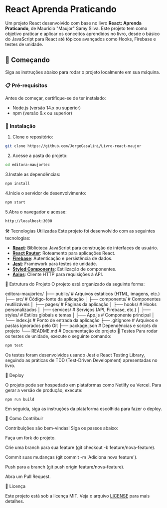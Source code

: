 # React Aprenda Praticando

Um projeto React desenvolvido com base no livro **React: Aprenda Praticando**, de Maurício "Maujor" Samy Silva. Este projeto tem como objetivo praticar e aplicar os conceitos aprendidos no livro, desde o básico do JavaScript para React até tópicos avançados como Hooks, Firebase e testes de unidade.

## 🚀 Começando

Siga as instruções abaixo para rodar o projeto localmente em sua máquina.

### 📋 Pré-requisitos

Antes de começar, certifique-se de ter instalado:

- Node.js (versão 14.x ou superior)
- npm (versão 6.x ou superior)

### 🔧 Instalação

1. Clone o repositório:

```bash
git clone https://github.com/JorgeCasalini/Livro-react-maujor
````
2. Acesse a pasta do projeto:
```bash
cd editora-maujortec
```
3.Instale as dependências:

```bash
npm install
```
4.Inicie o servidor de desenvolvimento:

```bash
npm start
```
5.Abra o navegador e acesse:

```bash
http://localhost:3000
```
🛠️ Tecnologias Utilizadas
Este projeto foi desenvolvido com as seguintes tecnologias:

- **[React](https://reactjs.org/)**: Biblioteca JavaScript para construção de interfaces de usuário.
- **[React Router](https://reactrouter.com/)**: Roteamento para aplicações React.
- **[Firebase](https://firebase.google.com/)**: Autenticação e persistência de dados.
- **[Jest](https://jestjs.io/)**: Framework para testes de unidade.
- **[Styled Components](https://styled-components.com/)**: Estilização de componentes.
- **[Axios](https://axios-http.com/)**: Cliente HTTP para requisições à API.

🧩 Estrutura do Projeto
O projeto está organizado da seguinte forma:

editora-maujortec/
├── public/              # Arquivos estáticos (HTML, imagens, etc.)
├── src/                 # Código-fonte da aplicação
│   ├── components/      # Componentes reutilizáveis
│   ├── pages/           # Páginas da aplicação
│   ├── hooks/           # Hooks personalizados
│   ├── services/        # Serviços (API, Firebase, etc.)
│   ├── styles/          # Estilos globais e temas
│   ├── App.js           # Componente principal
│   └── index.js         # Ponto de entrada da aplicação
├── .gitignore           # Arquivos e pastas ignorados pelo Git
├── package.json         # Dependências e scripts do projeto
└── README.md            # Documentação do projeto
🧪 Testes
Para rodar os testes de unidade, execute o seguinte comando:

```bash
npm test
```
Os testes foram desenvolvidos usando Jest e React Testing Library, seguindo as práticas de TDD (Test-Driven Development) apresentadas no livro.

🚀 Deploy

O projeto pode ser hospedado em plataformas como Netlify ou Vercel. Para gerar a versão de produção, execute:

```bash
npm run build
```
Em seguida, siga as instruções da plataforma escolhida para fazer o deploy.

🤝 Como Contribuir

Contribuições são bem-vindas! Siga os passos abaixo:

Faça um fork do projeto.

Crie uma branch para sua feature (git checkout -b feature/nova-feature).

Commit suas mudanças (git commit -m 'Adiciona nova feature').

Push para a branch (git push origin feature/nova-feature).

Abra um Pull Request.

📄 Licença

Este projeto está sob a licença MIT. Veja o arquivo [LICENSE](LICENSE) para mais detalhes.
